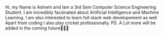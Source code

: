 Hi, my Name is Ashwin and Iam a 3rd Sem Computer Science Engineering Student.
I am incredibly facsinated about Artificial Intelligence and Machine Learning.
I am also interested to learn full stack web developement as well
Apart from coding I also play cricket professionally.
PS. A Lot more will be added in the coming future🤪🤪🤪
